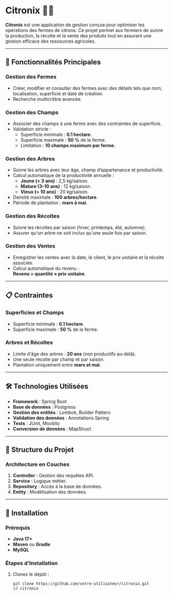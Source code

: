 # Citronix 🌿🍋

**Citronix** est une application de gestion conçue pour optimiser les opérations des fermes de citrons. Ce projet permet aux fermiers de suivre la production, la récolte et la vente des produits tout en assurant une gestion efficace des ressources agricoles.

---

## 🚀 Fonctionnalités Principales

### **Gestion des Fermes**
- Créer, modifier et consulter des fermes avec des détails tels que nom, localisation, superficie et date de création.
- Recherche multicritère avancée.

### **Gestion des Champs**
- Associer des champs à une ferme avec des contraintes de superficie.
- Validation stricte :
   - Superficie minimale : **0.1 hectare**.
   - Superficie maximale : **50 %** de la ferme.
   - Limitation : **10 champs maximum par ferme**.

### **Gestion des Arbres**
- Suivre les arbres avec leur âge, champ d’appartenance et productivité.
- Calcul automatique de la productivité annuelle :
   - **Jeune (< 3 ans)** : 2,5 kg/saison.
   - **Mature (3-10 ans)** : 12 kg/saison.
   - **Vieux (> 10 ans)** : 20 kg/saison.
- Densité maximale : **100 arbres/hectare**.
- Période de plantation : **mars à mai**.

### **Gestion des Récoltes**
- Suivre les récoltes par saison (hiver, printemps, été, automne).
- Assurer qu'un arbre ne soit inclus qu'une seule fois par saison.

### **Gestion des Ventes**
- Enregistrer les ventes avec la date, le client, le prix unitaire et la récolte associée.
- Calcul automatique du revenu :  
  **Revenu = quantité × prix unitaire**.

---

## 📋 Contraintes

### **Superficies et Champs**
- Superficie minimale : **0.1 hectare**.
- Superficie maximale : **50 %** de la ferme.

### **Arbres et Récoltes**
- Limite d'âge des arbres : **20 ans** (non productifs au-delà).
- Une seule récolte par champ et par saison.
- Plantation uniquement entre **mars et mai**.

---

## 🛠️ Technologies Utilisées

- **Framework** : Spring Boot
- **Base de données** : Postgress
- **Gestion des entités** : Lombok, Builder Pattern
- **Validation des données** : Annotations Spring
- **Tests** : JUnit, Mockito
- **Conversion de données** : MapStruct

---

## 📂 Structure du Projet

### **Architecture en Couches**
1. **Controller** : Gestion des requêtes API.
2. **Service** : Logique métier.
3. **Repository** : Accès à la base de données.
4. **Entity** : Modélisation des données.

---

## 🚧 Installation

### **Prérequis**
- **Java 17+**
- **Maven** ou **Gradle**
- **MySQL**

### **Étapes d’Installation**
1. Clonez le dépôt :
   ```bash
   git clone https://github.com/votre-utilisateur/citronix.git
   cd citronix
